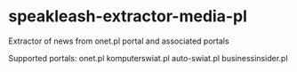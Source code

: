 # speakleash-extractor-media-pl
Extractor of news from onet.pl portal and associated portals

Supported portals:
onet.pl
komputerswiat.pl
auto-swiat.pl
businessinsider.pl
